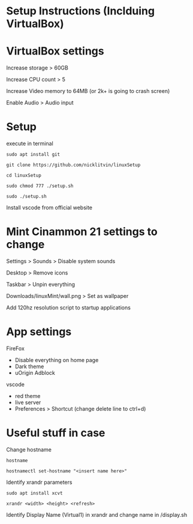 # Setup Instructions (Inclduing VirtualBox)

# VirtualBox settings

Increase storage > 60GB

Increase CPU count > 5

Increase Video memory to 64MB (or 2k+ is going to crash screen)

Enable Audio > Audio input

# Setup

execute in terminal
```
sudo apt install git

git clone https://github.com/nicklitvin/linuxSetup

cd linuxSetup

sudo chmod 777 ./setup.sh

sudo ./setup.sh
```

Install vscode from official website

# Mint Cinammon 21 settings to change

Settings > Sounds > Disable system sounds

Desktop > Remove icons

Taskbar > Unpin everything

Downloads/linuxMint/wall.png > Set as wallpaper

Add 120hz resolution script to startup applications

# App settings

FireFox
- Disable everything on home page
- Dark theme
- uOrigin Adblock

vscode
- red theme
- live server
- Preferences > Shortcut (change delete line to ctrl+d)

# Useful stuff in case

Change hostname

```
hostname

hostnamectl set-hostname "<insert name here>"
```

Identify xrandr parameters 
```
sudo apt install xcvt

xrandr <width> <height> <refresh>
```

Identify Display Name (Virtual1) in xrandr and change name in /display.sh


